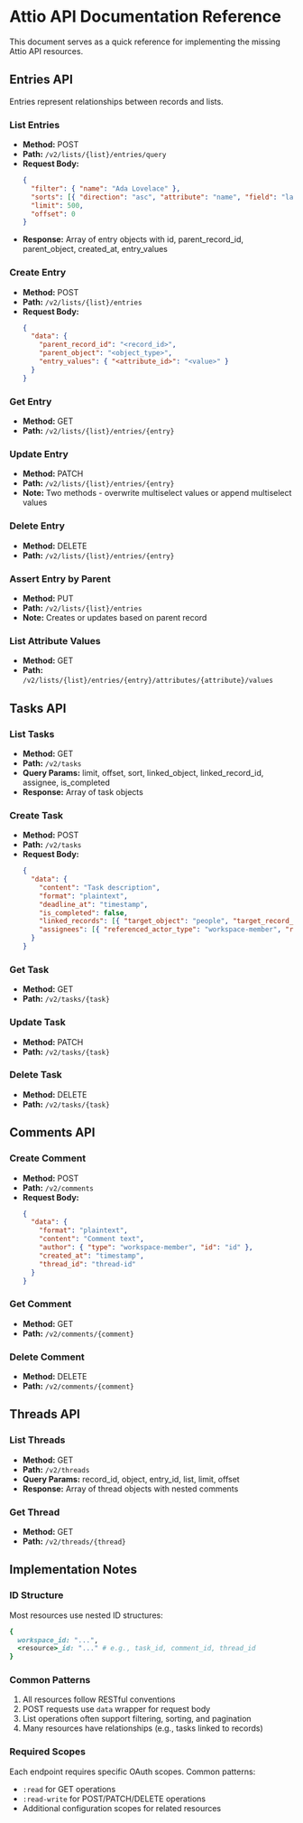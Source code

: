 # Attio API Documentation Reference

This document serves as a quick reference for implementing the missing Attio API resources.

## Entries API

Entries represent relationships between records and lists.

### List Entries
- **Method:** POST
- **Path:** `/v2/lists/{list}/entries/query`
- **Request Body:**
  ```json
  {
    "filter": { "name": "Ada Lovelace" },
    "sorts": [{ "direction": "asc", "attribute": "name", "field": "last_name" }],
    "limit": 500,
    "offset": 0
  }
  ```
- **Response:** Array of entry objects with id, parent_record_id, parent_object, created_at, entry_values

### Create Entry
- **Method:** POST  
- **Path:** `/v2/lists/{list}/entries`
- **Request Body:**
  ```json
  {
    "data": {
      "parent_record_id": "<record_id>",
      "parent_object": "<object_type>",
      "entry_values": { "<attribute_id>": "<value>" }
    }
  }
  ```

### Get Entry
- **Method:** GET
- **Path:** `/v2/lists/{list}/entries/{entry}`

### Update Entry
- **Method:** PATCH
- **Path:** `/v2/lists/{list}/entries/{entry}`
- **Note:** Two methods - overwrite multiselect values or append multiselect values

### Delete Entry
- **Method:** DELETE
- **Path:** `/v2/lists/{list}/entries/{entry}`

### Assert Entry by Parent
- **Method:** PUT
- **Path:** `/v2/lists/{list}/entries`
- **Note:** Creates or updates based on parent record

### List Attribute Values
- **Method:** GET
- **Path:** `/v2/lists/{list}/entries/{entry}/attributes/{attribute}/values`

## Tasks API

### List Tasks
- **Method:** GET
- **Path:** `/v2/tasks`
- **Query Params:** limit, offset, sort, linked_object, linked_record_id, assignee, is_completed
- **Response:** Array of task objects

### Create Task
- **Method:** POST
- **Path:** `/v2/tasks`
- **Request Body:**
  ```json
  {
    "data": {
      "content": "Task description",
      "format": "plaintext",
      "deadline_at": "timestamp",
      "is_completed": false,
      "linked_records": [{ "target_object": "people", "target_record_id": "id" }],
      "assignees": [{ "referenced_actor_type": "workspace-member", "referenced_actor_id": "id" }]
    }
  }
  ```

### Get Task
- **Method:** GET
- **Path:** `/v2/tasks/{task}`

### Update Task
- **Method:** PATCH
- **Path:** `/v2/tasks/{task}`

### Delete Task
- **Method:** DELETE
- **Path:** `/v2/tasks/{task}`

## Comments API

### Create Comment
- **Method:** POST
- **Path:** `/v2/comments`
- **Request Body:**
  ```json
  {
    "data": {
      "format": "plaintext",
      "content": "Comment text",
      "author": { "type": "workspace-member", "id": "id" },
      "created_at": "timestamp",
      "thread_id": "thread-id"
    }
  }
  ```

### Get Comment
- **Method:** GET
- **Path:** `/v2/comments/{comment}`

### Delete Comment
- **Method:** DELETE
- **Path:** `/v2/comments/{comment}`

## Threads API

### List Threads
- **Method:** GET
- **Path:** `/v2/threads`
- **Query Params:** record_id, object, entry_id, list, limit, offset
- **Response:** Array of thread objects with nested comments

### Get Thread
- **Method:** GET
- **Path:** `/v2/threads/{thread}`

## Implementation Notes

### ID Structure
Most resources use nested ID structures:
```ruby
{
  workspace_id: "...",
  <resource>_id: "..." # e.g., task_id, comment_id, thread_id
}
```

### Common Patterns
1. All resources follow RESTful conventions
2. POST requests use `data` wrapper for request body
3. List operations often support filtering, sorting, and pagination
4. Many resources have relationships (e.g., tasks linked to records)

### Required Scopes
Each endpoint requires specific OAuth scopes. Common patterns:
- `:read` for GET operations
- `:read-write` for POST/PATCH/DELETE operations
- Additional configuration scopes for related resources